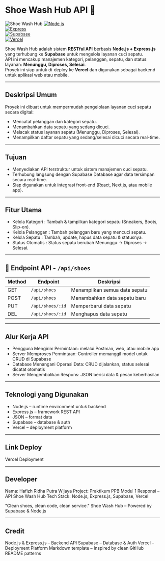 # Shoe Wash Hub API 👟

![Shoe Wash Hub](https://img.shields.io/badge/Shoe_Wash_Hub-API-blue) 
[![Node.js](https://img.shields.io/badge/Node.js-18.x-green)](https://nodejs.org/)  
[![Express](https://img.shields.io/badge/Express-4.x-lightgrey)](https://expressjs.com/)  
[![Supabase](https://img.shields.io/badge/Supabase-1.x-blueviolet)](https://supabase.com/)  
[![Vercel](https://img.shields.io/badge/Vercel-Deployment-black)](https://vercel.com/)  

Shoe Wash Hub adalah sistem **RESTful API** berbasis **Node.js + Express.js** yang terhubung ke **Supabase** untuk mengelola layanan cuci sepatu.  
API ini mencakup manajemen kategori, pelanggan, sepatu, dan status layanan: **Menunggu, Diproses, Selesai**.  
Proyek ini siap untuk di-deploy ke **Vercel** dan digunakan sebagai backend untuk aplikasi web atau mobile.

---

## Deskripsi Umum
Proyek ini dibuat untuk mempermudah pengelolaan layanan cuci sepatu secara digital:

- Mencatat pelanggan dan kategori sepatu.
- Menambahkan data sepatu yang sedang dicuci.
- Melacak status layanan sepatu (Menunggu, Diproses, Selesai).
- Menampilkan daftar sepatu yang sedang/selesai dicuci secara real-time.

---

## Tujuan
- Menyediakan API terstruktur untuk sistem manajemen cuci sepatu.
- Terhubung langsung dengan Supabase Database agar data tersimpan secara real-time.
- Siap digunakan untuk integrasi front-end (React, Next.js, atau mobile app).

---

## Fitur Utama

- Kelola Kategori  : Tambah & tampilkan kategori sepatu (Sneakers, Boots, Slip-on).  
- Kelola Pelanggan : Tambah pelanggan baru yang mencuci sepatu.  
- Kelola Sepatu    : Tambah, update, hapus data sepatu & statusnya.  
- Status Otomatis  : Status sepatu berubah Menunggu → Diproses → Selesai.

---

## 🔌 Endpoint API - `/api/shoes`

| Method | Endpoint         | Deskripsi                       |
|--------|------------------|---------------------------------|
| GET    | `/api/shoes`     | Menampilkan semua data sepatu   | 
| POST   | `/api/shoes`     | Menambahkan data sepatu baru    | 
| PUT    | `/api/shoes/:id` | Memperbarui data sepatu         | 
| DEL    | `/api/shoes/:id` | Menghapus data sepatu           | 

---

## Alur Kerja API

- Pengguna Mengirim Permintaan: melalui Postman, web, atau mobile app
- Server Memproses Permintaan: Controller memanggil model untuk CRUD di Supabase
- Database Menangani Operasi Data: CRUD dijalankan, status selesai dicatat otomatis
- Server Mengembalikan Respons: JSON berisi data & pesan keberhasilan

---

## Teknologi yang Digunakan

- Node.js – runtime environment untuk backend
- Express.js – framework REST API
- JSON – format data
- Supabase – database & auth
- Vercel – deployment platform

---

## Link Deploy

Vercel Deployment

---

## Developer

Nama: Hafizh Ridha Putra Wijaya
Project: Praktikum PPB Modul 1 Responsi – API Shoe Wash Hub
Tech Stack: Node.js, Express.js, Supabase, Vercel

"Clean shoes, clean code, clean service."
Shoe Wash Hub – Powered by Supabase & Node.js

---

## Credit

Node.js & Express.js – Backend API
Supabase – Database & Auth
Vercel – Deployment Platform
Markdown template – Inspired by clean GitHub README patterns
